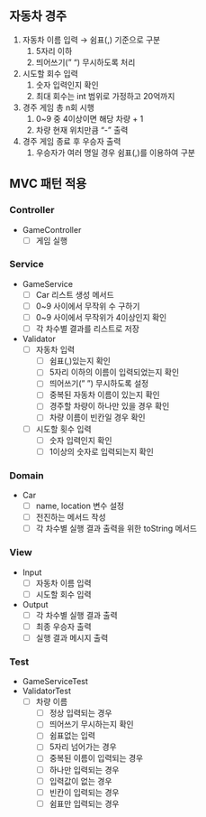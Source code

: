 ## 자동차 경주

1. 자동차 이름 입력 → 쉼표(,) 기준으로 구분
    1. 5자리 이하
    2. 띄어쓰기(” “) 무시하도록 처리
2. 시도할 회수 입력
    1. 숫자 입력인지 확인
    2. 최대 회수는 int 범위로 가정하고 20억까지
3. 경주 게임 총 n회 시행
    1. 0~9 중 4이상이면 해당 차량 + 1
    2. 차량 현재 위치만큼 “-” 출력
4. 경주 게임 종료 후 우승자 출력
    1. 우승자가 여러 명일 경우 쉼표(,)를 이용하여 구분

## **MVC 패턴 적용**

### **Controller**

- GameController
    - [ ]  게임 실행

### **Service**

- GameService
    - [ ]  Car 리스트 생성 메서드
    - [ ]  0~9 사이에서 무작위 수 구하기
    - [ ]  0~9 사이에서 무작위가 4이상인지 확인
    - [ ]  각 차수별 결과를 리스트로 저장

- Validator
    - [ ]  자동차 입력
        - [ ]  쉼표(,)있는지 확인
        - [ ]  5자리 이하의 이름이 입력되었는지 확인
        - [ ]  띄어쓰기(” ”) 무시하도록 설정
        - [ ]  중복된 자동차 이름이 있는지 확인
        - [ ]  경주할 차량이 하나만 있을 경우 확인
        - [ ]  차량 이름이 빈칸일 경우 확인
    - [ ]  시도할 횟수 입력
        - [ ]  숫자 입력인지 확인
        - [ ]  1이상의 숫자로 입력되는지 확인

### **Domain**

- Car
    - [ ]  name, location 변수 설정
    - [ ]  전진하는 메서드 작성
    - [ ]  각 차수별 실행 결과 출력을 위한 toString 메서드

### **View**

- Input
    - [ ]  자동차 이름 입력
    - [ ]  시도할 회수 입력

- Output
    - [ ]  각 차수별 실행 결과 출력
    - [ ]  최종 우승자 출력
    - [ ]  실행 결과 메시지 출력

### Test

- GameServiceTest
- ValidatorTest
    - [ ]  차량 이름
        - [ ]  정상 입력되는 경우
        - [ ]  띄어쓰기 무시하는지 확인
        - [ ]  쉼표없는 입력
        - [ ]  5자리 넘어가는 경우
        - [ ]  중복된 이름이 입력되는 경우
        - [ ]  하나만 입력되는 경우
        - [ ]  입력값이 없는 경우
        - [ ]  빈칸이 입력되는 경우
        - [ ]  쉼표만 입력되는 경우